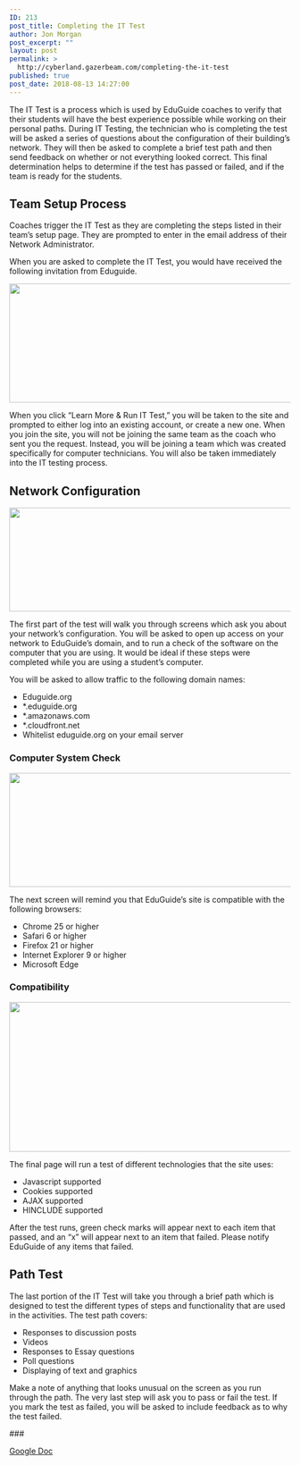```yaml
---
ID: 213
post_title: Completing the IT Test
author: Jon Morgan
post_excerpt: ""
layout: post
permalink: >
  http://cyberland.gazerbeam.com/completing-the-it-test
published: true
post_date: 2018-08-13 14:27:00
---
```

<p>The IT Test is a process which is used by EduGuide coaches to verify that their students will have the best experience possible while working on their personal paths. During IT Testing, the technician who is completing the test will be asked a series of questions about the configuration of their building’s network. They will then be asked to complete a brief test path and then send feedback on whether or not everything looked correct. This final determination helps to determine if the test has passed or failed, and if the team is ready for the students.</p>
<h2>Team Setup Process</h2>
<p>Coaches trigger the IT Test as they are completing the steps listed in their team’s setup page. They are prompted to enter in the email address of their Network Administrator.</p>
<p>When you are asked to complete the IT Test, you would have received the following invitation from Eduguide.</p>
<p><img src="http://cyberland.gazerbeam.com/wp-content/uploads/2018/08/null-42.png" width="624" height="213" alt="" title=""></p>
<p>When you click “Learn More & Run IT Test,” you will be taken to the site and prompted to either log into an existing account, or create a new one. When you join the site, you will not be joining the same team as the coach who sent you the request. Instead, you will be joining a team which was created specifically for computer technicians. You will also be taken immediately into the IT testing process.</p>
<p></p>
<p></p>
<h2>Network Configuration</h2>
<p><img src="http://cyberland.gazerbeam.com/wp-content/uploads/2018/08/null-43.png" width="624" height="186" alt="" title=""></p>
<p>The first part of the test will walk you through screens which ask you about your network’s configuration. You will be asked to open up access on your network to EduGuide’s domain, and to run a check of the software on the computer that you are using. It would be ideal if these steps were completed while you are using a student’s computer.</p>
<p>You will be asked to allow traffic to the following domain names:</p>
<ul>
<li>Eduguide.org</li>
<li>*.eduguide.org </li>
<li>*.amazonaws.com </li>
<li>*.cloudfront.net</li>
<li>Whitelist eduguide.org on your email server</li>
</ul>
<h3>Computer System Check</h3>
<p><img src="http://cyberland.gazerbeam.com/wp-content/uploads/2018/08/null-44.png" width="624" height="204" alt="" title=""></p>
<p>The next screen will remind you that EduGuide’s site is compatible with the following browsers:</p>
<ul>
<li>Chrome 25 or higher</li>
<li>Safari 6 or higher</li>
<li>Firefox 21 or higher</li>
<li>Internet Explorer 9 or higher</li>
<li>Microsoft Edge</li>
</ul>
<h3>Compatibility</h3>
<p><img src="http://cyberland.gazerbeam.com/wp-content/uploads/2018/08/null-45.png" width="624" height="268" alt="" title=""></p>
<p>The final page will run a test of different technologies that the site uses:</p>
<ul>
<li>Javascript supported</li>
<li>Cookies supported</li>
<li>AJAX supported</li>
<li>HINCLUDE supported</li>
</ul>
<p>After the test runs, green check marks will appear next to each item that passed, and an “x” will appear next to an item that failed. Please notify EduGuide of any items that failed.</p>
<h2>Path Test</h2>
<p>The last portion of the IT Test will take you through a brief path which is designed to test the different types of steps and functionality that are used in the activities. The test path covers:</p>
<ul>
<li>Responses to discussion posts</li>
<li>Videos</li>
<li>Responses to Essay questions</li>
<li>Poll questions</li>
<li>Displaying of text and graphics</li>
</ul>
<p>Make a note of anything that looks unusual on the screen as you run through the path. The very last step will ask you to pass or fail the test. If you mark the test as failed, you will be asked to include feedback as to why the test failed.</p>
<p>###</p>
<p><a href="https://docs.google.com/document/d/1s6PHgsmX6bUepci03t7WdRxwXarrdOkM5Gy3tK0yssY/edit?usp=sharing">Google Doc</a></p>
<p></p>
<p></p>
<p></p>